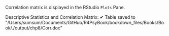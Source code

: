 Correlation matrix is displayed in the RStudio `Plots` Pane.

Descriptive Statistics and Correlation Matrix:
✔ Table saved to "/Users/sumsum/Documents/GitHub/R4PsyBook/bookdown_files/Books/Book/./output/chp8/Corr.doc"

